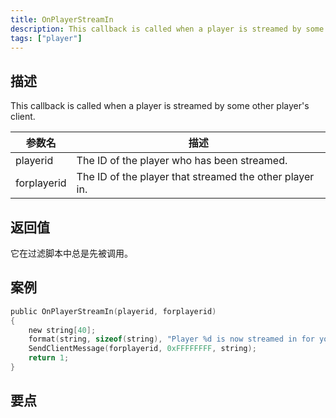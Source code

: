 ```yaml
---
title: OnPlayerStreamIn
description: This callback is called when a player is streamed by some other player's client.
tags: ["player"]
---
```


<VersionWarn name='callback' version='SA-MP 0.3a' />

## 描述

This callback is called when a player is streamed by some other player's client.

| 参数名      | 描述                                                    |
| ----------- | ------------------------------------------------------- |
| playerid    | The ID of the player who has been streamed.             |
| forplayerid | The ID of the player that streamed the other player in. |

## 返回值

它在过滤脚本中总是先被调用。

## 案例

```c
public OnPlayerStreamIn(playerid, forplayerid)
{
    new string[40];
    format(string, sizeof(string), "Player %d is now streamed in for you.", playerid);
    SendClientMessage(forplayerid, 0xFFFFFFFF, string);
    return 1;
}
```

## 要点

<TipNPCCallbacks />
